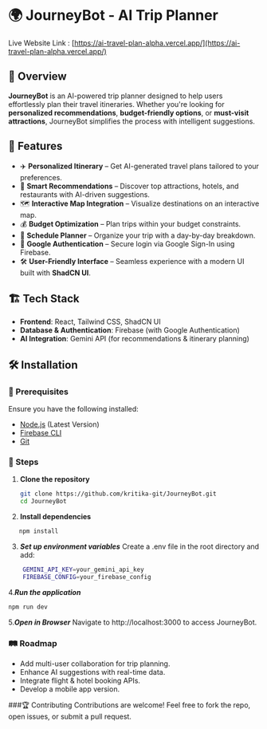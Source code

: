 # 🌍 JourneyBot - AI Trip Planner  

Live Website Link : [https://ai-travel-plan-alpha.vercel.app/](https://ai-travel-plan-alpha.vercel.app/)
## 🚀 Overview  
**JourneyBot** is an AI-powered trip planner designed to help users effortlessly plan their travel itineraries. Whether you're looking for **personalized recommendations**, **budget-friendly options**, or **must-visit attractions**, JourneyBot simplifies the process with intelligent suggestions.  

## 🌟 Features  
- ✈️ **Personalized Itinerary** – Get AI-generated travel plans tailored to your preferences.  
- 📍 **Smart Recommendations** – Discover top attractions, hotels, and restaurants with AI-driven suggestions.  
- 🗺 **Interactive Map Integration** – Visualize destinations on an interactive map.  
- 💰 **Budget Optimization** – Plan trips within your budget constraints.  
- 📅 **Schedule Planner** – Organize your trip with a day-by-day breakdown.  
- 🔐 **Google Authentication** – Secure login via Google Sign-In using Firebase.  
- 🛠 **User-Friendly Interface** – Seamless experience with a modern UI built with **ShadCN UI**.  

## 🏗 Tech Stack  
- **Frontend**: React, Tailwind CSS, ShadCN UI  
- **Database & Authentication**: Firebase (with Google Authentication)  
- **AI Integration**: Gemini API (for recommendations & itinerary planning)  

## 🛠 Installation  

### 🔹 Prerequisites  
Ensure you have the following installed:  
- [Node.js](https://nodejs.org/) (Latest Version)  
- [Firebase CLI](https://firebase.google.com/docs/cli)  
- [Git](https://git-scm.com/)  

### 🔹 Steps  

1. **Clone the repository**  
   ```bash
   git clone https://github.com/kritika-git/JourneyBot.git  
   cd JourneyBot  

2. **Install dependencies**
```bash
   npm install  
   ```

3. ***Set up environment variables***
    Create a .env file in the root directory and add:

```bash
    GEMINI_API_KEY=your_gemini_api_key  
    FIREBASE_CONFIG=your_firebase_config
```

4.***Run the application***

```bash
npm run dev
```
5.***Open in Browser***
Navigate to http://localhost:3000 to access JourneyBot.


### 🛤 Roadmap
 - Add multi-user collaboration for trip planning.
 - Enhance AI suggestions with real-time data.
 - Integrate flight & hotel booking APIs.
 - Develop a mobile app version.

###🏆 Contributing
Contributions are welcome! Feel free to fork the repo, open issues, or submit a pull request.
